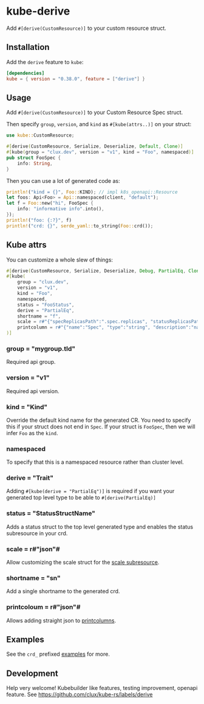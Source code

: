 # kube-derive
Add `#[derive(CustomResource)]` to your custom resource struct.

## Installation
Add the `derive` feature to `kube`:

```toml
[dependencies]
kube = { version = "0.38.0", feature = ["derive"] }
```


## Usage
Add `#[derive(CustomResource)]` to your Custom Resource Spec struct.

Then specify `group`, `version`, and `kind` as `#[kube(attrs..)]` on your struct:

```rust
use kube::CustomResource;

#[derive(CustomResource, Serialize, Deserialize, Default, Clone)]
#[kube(group = "clux.dev", version = "v1", kind = "Foo", namespaced)]
pub struct FooSpec {
    info: String,
}
```

Then you can use a lot of generated code as:

```rust
println!("kind = {}", Foo::KIND); // impl k8s_openapi::Resource
let foos: Api<Foo> = Api::namespaced(client, "default");
let f = Foo::new("hi", FooSpec {
    info: "informative info".into(),
});
println!("foo: {:?}", f)
println!("crd: {}", serde_yaml::to_string(Foo::crd());
```

## Kube attrs
You can customize a whole slew of things:

```rust
#[derive(CustomResource, Serialize, Deserialize, Debug, PartialEq, Clone)]
#[kube(
    group = "clux.dev",
    version = "v1",
    kind = "Foo",
    namespaced,
    status = "FooStatus",
    derive = "PartialEq",
    shortname = "f",
    scale = r#"{"specReplicasPath":".spec.replicas", "statusReplicasPath":".status.replicas"}"#,
    printcolumn = r#"{"name":"Spec", "type":"string", "description":"name of foo", "jsonPath":".spec.name"}"#
)]
```

### group = "mygroup.tld"
Required api group.

### version = "v1"
Required api version.

### kind = "Kind"
Override the default kind name for the generated CR. You need to specify this if your struct does not end in `Spec`. If your struct is `FooSpec`, then we will infer `Foo` as the `kind`.

### namespaced
To specify that this is a namespaced resource rather than cluster level.

### derive = "Trait"
Adding `#[kube(derive = "PartialEq")]` is required if you want your generated top level type to be able to `#[derive(PartialEq)]`

### status = "StatusStructName"
Adds a status struct to the top level generated type and enables the status subresource in your crd.

### scale = r#"json"#
Allow customizing the scale struct for the [scale subresource](https://kubernetes.io/docs/tasks/extend-kubernetes/custom-resources/custom-resource-definitions/#subresources).

### shortname = "sn"
Add a single shortname to the generated crd.

### printcoloum = r#"json"#
Allows adding straight json to [printcolumns](https://kubernetes.io/docs/tasks/extend-kubernetes/custom-resources/custom-resource-definitions/#additional-printer-columns).

## Examples
See the `crd_` prefixed [examples](./kube/examples) for more.

## Development
Help very welcome! Kubebuilder like features, testing improvement, openapi feature. See https://github.com/clux/kube-rs/labels/derive

